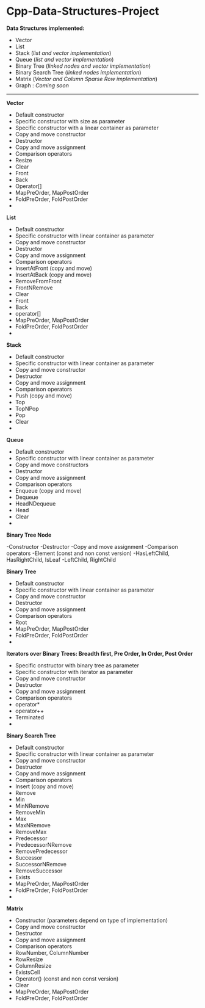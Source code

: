 # Cpp-Data-Structures-Project

**Data Structures implemented:**

- Vector
- List
- Stack (*list and vector implementation*)
- Queue (*list and vector implementation*)
- Binary Tree (*linked nodes and vector implementation*)
- Binary Search Tree (*linked nodes implementation*)
- Matrix (*Vector and Column Sparse Row implementation*)
- Graph : *Coming soon*
***

**Vector**

- Default constructor
- Specific constructor with size as parameter
- Specific constructor with a linear container as parameter
- Copy and move constructor
- Destructor
- Copy and move assignment
- Comparison operators
- Resize
- Clear
- Front
- Back
- Operator[]
- MapPreOrder, MapPostOrder
- FoldPreOrder, FoldPostOrder
- 
**List**

- Default constructor
- Specific constructor with linear container as parameter
- Copy and move constructor
- Destructor
- Copy and move assignment
- Comparison operators
- InsertAtFront (copy and move)
- InsertAtBack (copy and move)
- RemoveFromFront
- FrontNRemove
- Clear
- Front
- Back
- operator[]
- MapPreOrder, MapPostOrder
- FoldPreOrder, FoldPostOrder
- 
**Stack**

- Default constructor
- Specific constructor with linear container as parameter
- Copy and move constructor
- Destructor
- Copy and move assignment
- Comparison operators
- Push (copy and move)
- Top
- TopNPop
- Pop
- Clear
- 
**Queue**

- Default constructor
- Specific constructor with linear container as parameter
- Copy and move constructors
- Destructor
- Copy and move assignment
- Comparison operators
- Enqueue (copy and move)
- Dequeue
- HeadNDequeue
- Head
- Clear
- 
**Binary Tree Node**

-Constructor
-Destructor
-Copy and move assignment
-Comparison operators
-Element (const and non const version)
-HasLeftChild, HasRightChild, IsLeaf
-LeftChild, RightChild

**Binary Tree**

- Default constructor
- Specific constructor with linear container as parameter
- Copy and move constructor
- Destructor
- Copy and move assignment
- Comparison operators
- Root
- MapPreOrder, MapPostOrder
- FoldPreOrder, FoldPostOrder
- 
**Iterators over Binary Trees: Breadth first, Pre Order, In Order, Post Order**

- Specific onstructor with binary tree as parameter
- Specific constructor with iterator as parameter
- Copy and move constructor
- Destructor
- Copy and move assignment
- Comparison operators
- operator*
- operator++
- Terminated
- 
**Binary Search Tree**

- Default constructor
- Specific constructor with linear container as parameter
- Copy and move constructor
- Destructor
- Copy and move assignment
- Comparison operators
- Insert (copy and move)
- Remove
- Min
- MinNRemove
- RemoveMin
- Max
- MaxNRemove
- RemoveMax
- Predecessor
- PredecessorNRemove
- RemovePredecessor
- Successor
- SuccessorNRemove
- RemoveSuccessor
- Exists
- MapPreOrder, MapPostOrder
- FoldPreOrder, FoldPostOrder
- 
**Matrix**

- Constructor (parameters depend on type of implementation)
- Copy and move constructor
- Destructor
- Copy and move assignment
- Comparison operators
- RowNumber, ColumnNumber
- RowResize
- ColumnResize
- ExistsCell
- Operator() (const and non const version)
- Clear
- MapPreOrder, MapPostOrder
- FoldPreOrder, FoldPostOrder
